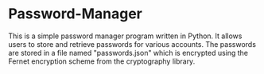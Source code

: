 # Password-Manager
This is a simple password manager program written in Python. It allows users to store and retrieve passwords for various accounts. The passwords are stored in a file named "passwords.json" which is encrypted using the Fernet encryption scheme from the cryptography library.
